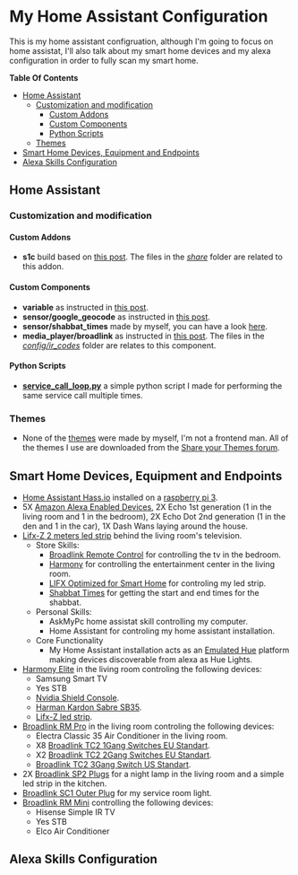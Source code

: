 # My  Home Assistant Configuration
This is my home assistant configruation, although I'm going to focus on home assistat, I'll also talk about my smart home devices and my alexa configuration in order to fully scan my smart home.

**Table Of Contents**
- [Home Assistant](#home-assistant)
  - [Customization and modification](#customization-and-modification)
    - [Custom Addons](#custom-addons)
    - [Custom Components](#custom-components)
    - [Python Scripts](#python-scripts)
  - [Themes](#themes)
- [Smart Home Devices, Equipment and Endpoints](#smart-home-devices-equipment-and-endpoints)
- [Alexa Skills Configuration](#alexa-skills-configuration)

## Home Assistant

### Customization and modification

#### Custom Addons
- **s1c** build based on [this post](https://community.home-assistant.io/t/broadlink-s1c-kit-sensors-in-ha-using-python-and-mqtt/19886/23). The files in the [*share*](share) folder are related to this addon.

#### Custom Components
- **variable** as instructed in [this post](https://community.home-assistant.io/t/custom-component-to-declare-set-variables/25218).
- **sensor/google_geocode** as instructed in [this post](https://community.home-assistant.io/t/google-geocode-custom-component-gps-to-street-address/22233).
- **sensor/shabbat_times** made by myself, you can have a look [here](https://community.home-assistant.io/t/get-shabbat-times-from-hebcal-api-custom-sensor/32429).
- **media_player/broadlink** as instructed in [this post](https://community.home-assistant.io/t/broadlink-ir-media-player-for-old-dump-tvs/27706). The files in the [*config/ir_codes*](config/ir_codes) folder are relates to this component.

#### Python Scripts
 - [**service_call_loop.py**](config/python_scripts/service_call_loop.py) a simple python script I made for performing the same service call multiple times.
 
### Themes
- None of the [themes](config/themes) were made by myself, I'm not a frontend man. All of the themes I use are downloaded from the [Share your Themes forum](https://community.home-assistant.io/t/share-your-themes/22018).

## Smart Home Devices, Equipment and Endpoints

- [Home Assistant Hass.io](https://home-assistant.io/hassio/) installed on a [raspberry pi 3](https://www.amazon.com/gp/product/B01C6EQNNK/ref=oh_aui_detailpage_o00_s00?ie=UTF8&psc=1).
- 5X [Amazon Alexa Enabled Devices](https://www.amazon.com/Amazon-Echo-And-Alexa-Devices/b/ref=nav_shopall_1_ods_ha_echo_cp?ie=UTF8&node=9818047011), 2X Echo 1st generation (1 in the living room and 1 in the bedroom), 2X Echo Dot 2nd generation (1 in the den and 1 in the car), 1X Dash Wans laying around the house.
- [Lifx-Z 2 meters led strip](https://www.amazon.com/gp/product/B01KY02NLY/ref=oh_aui_detailpage_o01_s00?ie=UTF8&psc=1) behind the living room's television.
  - Store Skills:
    - [Broadlink Remote Control](https://www.amazon.com/BroadLink-Remote-Control/dp/B073PLQYKS/ref=sr_1_1?s=digital-skills&ie=UTF8&qid=1510648170&sr=1-1&keywords=broadlink) for controlling the tv in the bedroom.
    - [Harmony](https://www.amazon.com/Logitech-Harmony/dp/B01M4LDPX3/ref=sr_1_1?s=digital-skills&ie=UTF8&qid=1510648428&sr=1-1&keywords=harmony) for controlling the entertainment center in the living room.
    - [LIFX Optimized for Smart Home](https://www.amazon.com/LIFX-Optimized-for-Smart-Home/dp/B01EIQSPOY/ref=sr_1_1?s=digital-skills&ie=UTF8&qid=1510648575&sr=1-1&keywords=lifx) for controling my led strip.
    - [Shabbat Times](https://www.amazon.com/Tomer-Figenblat-Shabbat-Times/dp/B072PRCHRD/ref=sr_1_2?s=digital-skills&ie=UTF8&qid=1510648624&sr=1-2&keywords=shabbat+times) for getting the start and end times for the shabbat.
  - Personal Skills:
    - AskMyPc home assistat skill controlling my computer.
    - Home Assistant for controling my home assistant installation.
  - Core Functionality
    - My Home Assistant installation acts as an  [Emulated Hue](https://home-assistant.io/components/emulated_hue/) platform making devices discoverable from alexa as Hue Lights.
- [Harmony Elite](https://www.amazon.com/gp/product/B014PDFP9S/ref=oh_aui_detailpage_o04_s00?ie=UTF8&psc=1) in the living room controling the following devices:
  - Samsung Smart TV
  - Yes STB
  - [Nvidia Shield Console](https://www.amazon.com/gp/product/B01N1NT9Y6/ref=oh_aui_detailpage_o02_s00?ie=UTF8&th=1).
  - [Harman Kardon Sabre SB35](https://www.amazon.com/Harman-Kardon-SABRE-SB35-Entertainment/dp/B00F9HTX7U/ref=sr_1_1?s=electronics&ie=UTF8&qid=1510609535&sr=1-1&keywords=sabre+sb35).
  - [Lifx-Z led strip](https://www.amazon.com/gp/product/B01KY02NLY/ref=oh_aui_detailpage_o01_s00?ie=UTF8&psc=1).
- [Broadlink RM Pro](https://www.aliexpress.com/item/Broadlink-RM2-RM-Pro-Smart-home-Automation-Universal-Intelligent-wireless-remote-control-WIFI-IR-RF-switch/32738344424.html?spm=a2g0s.9042311.0.0.elfcCR) in the living room controling the following devices:
  - Electra Classic 35 Air Conditioner in the living room.
  - X8 [Broadlink TC2 1Gang Switches EU Standart](https://www.aliexpress.com/item/2016-New-Arrival-Broadlink-TC2-Light-Touch-Switch-EU-220V-1Gang-Wall-Switch-White-Touch-Panel/32592935925.html?spm=a2g0s.9042311.0.0.elfcCR).
  - X2 [Broadlink TC2 2Gang Switches EU Standart](https://www.aliexpress.com/item/2016-New-Arrival-Broadlink-TC2-Touch-Switches-2Gang-EU-220V-Remote-Control-Wall-Light-Switch-Smart/32592959665.html?spm=a2g0s.9042311.0.0.elfcCR).
  - [Broadlink TC2 3Gang Switch US Standart](https://www.aliexpress.com/item/2016-New-Broadlink-TC2-Light-Touch-Switch-US-AU-110V-3Gang-Wall-Switch-Wireless-Remote-Control/32591265614.html?spm=a2g0s.9042311.0.0.1rwADH).
- 2X [Broadlink SP2 Plugs](https://www.aliexpress.com/item/Broadlink-16A-EU-US-wifi-power-socket-SP-CC-Home-Automation-Smart-plug-outlet-Wireless-Control/32639393902.html?spm=a2g0s.9042311.0.0.1rwADH) for a night lamp in the living room and a simple led strip in the kitchen.
- [Broadlink SC1 Outer Plug](https://www.aliexpress.com/item/New-Broadlink-SC1-Wifi-Smart-Remote-Controlled-Power-Home-Automation-APP-Wireless-power-light-Switch-Via/32811421862.html?spm=a2g0s.9042311.0.0.1rwADH) for my service room light.
- [Broadlink RM Mini](https://www.aliexpress.com/item/Original-Broadlink-RM-Mini3Black-bean-Smart-Home-Automation-Universal-Intelligent-WiFi-IR-4G-Wireless-Controller-by/32657100947.html?spm=a2g0s.9042311.0.0.1rwADH) controlling the following devices:
  - Hisense Simple IR TV
  - Yes STB
  - Elco Air Conditioner

## Alexa Skills Configuration

